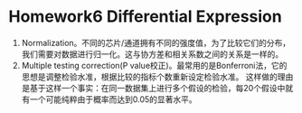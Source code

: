 # Homework6 Differential Expression

1. Normalization。不同的芯片/通道拥有不同的强度值，为了比较它们的分布，我们需要对数据进行归一化。这与协方差和相关系数之间的关系是一样的。
2. Multiple testing correction(P value校正)。最常用的是Bonferroni法，它的思想是调整检验水准，根据比较的指标个数重新设定检验水准。 这样做的理由是基于这样一个事实：在同一数据集上进行多个假设的检验，每20个假设中就有一个可能纯粹由于概率而达到0.05的显著水平。 